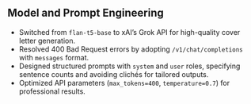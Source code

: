 ## Model and Prompt Engineering
- Switched from `flan-t5-base` to xAI’s Grok API for high-quality cover letter generation.
- Resolved 400 Bad Request errors by adopting `/v1/chat/completions` with `messages` format.
- Designed structured prompts with `system` and `user` roles, specifying sentence counts and avoiding clichés for tailored outputs.
- Optimized API parameters (`max_tokens=400`, `temperature=0.7`) for professional results.
